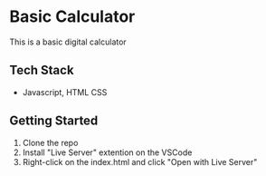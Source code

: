 # Basic Calculator

This is a basic digital calculator

## Tech Stack
- Javascript, HTML CSS

## Getting Started
1. Clone the repo
2. Install "Live Server" extention on the VSCode
3. Right-click on the index.html and click "Open with Live Server"
